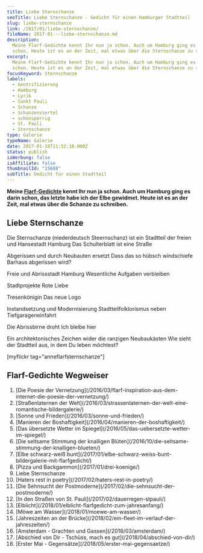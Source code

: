 ```yaml
---
title: Liebe Sternschanze
seoTitle: Liebe Sternschanze - Gedicht für einen Hamburger Stadtteil
slug: liebe-sternschanze
link: /2017/01/liebe-sternschanze/
fileName: 2017-01---liebe-sternschanze.md
description:
  Meine Flarf-Gedichte kennt Ihr nun ja schon. Auch um Hamburg ging es darin
  schon. Heute ist es an der Zeit, mal etwas über die Sternschanze zu schreiben.
excerpt:
  Meine Flarf-Gedichte kennt Ihr nun ja schon. Auch um Hamburg ging es darin
  schon. Heute ist es an der Zeit, mal etwas über die Sternschanze zu schreiben.
focusKeyword: Sternschanze
labels:
  - Gentrifizierung
  - Hamburg
  - Lyrik
  - Sankt Pauli
  - Schanze
  - Schanzenviertel
  - schönsperrig
  - St. Pauli
  - Sternschanze
type: Galerie
typeName: Galerie
date: 2017-01-18T11:52:18.000Z
status: publish
isWerbung: false
isAffiliate: false
thumbnailId: "15688"
subTitle: Gedicht für einen Stadtteil
---
```


<strong>Meine [Flarf-Gedichte](/?s=Flarf) kennt Ihr nun ja schon. Auch um
Hamburg ging es darin schon, das letzte habe ich der Elbe gewidmet. Heute ist es
an der Zeit, mal etwas über die Schanze zu schreiben.</strong>

## Liebe Sternschanze

Die Sternschanze (niederdeutsch Steernschanz) ist ein Stadtteil der freien und
Hansestadt Hamburg Das Schulterblatt ist eine Straße

Abgerissen und durch Neubauten ersetzt Dass das so hübsch windschiefe Barhaus
abgerissen wird?

Freie und Abrissstadt Hamburg Wesentliche Aufgaben verbleiben

Stadtprojekte Rote Liebe

Tresenkönigin Das neue Logo

Instandsetzung und Modernisierung Stadtteilfolklorismus neben
Tiefgarageneinfahrt

Die Abrissbirne droht Ich bleibe hier

Ein architektonisches Zeichen wider die ranzigen Neubaukästen Wie sieht der
Stadtteil aus, in dem Du leben möchtest?

[myflickr tag="anneflarfsternschanze"]

## Flarf-Gedichte Wegweiser

<ol>
    <li> [Die Poesie der Vernetzung](/2016/03/flarf-inspiration-aus-dem-internet-die-poesie-der-vernetzung/) </li>
    <li> [Straßenlaternen der Welt](/2016/03/strassenlaternen-der-welt-eine-romantische-bildergalerie/) </li>
    <li> [Sonne und Frieden](/2016/03/sonne-und-frieden/) </li>
    <li> [Manieren der Boshaftigkeit](/2016/04/manieren-der-boshaftigkeit/) </li>
    <li> [Das übersetzte Wetter im Spiegel](/2016/05/das-uebersetzte-wetter-im-spiegel/) </li>
    <li> [Die seltsame Stimmung der knalligen Blüten](/2016/10/die-seltsame-stimmung-der-knalligen-blueten/) </li>
    <li> [Elbe schwarz-weiß bunt](/2017/01/elbe-schwarz-weiss-bunt-bildergalerie-mit-flarfgedicht/) </li>
    <li> [Pizza und Backgammon](/2017/01/drei-koenige/) </li>
    <li>Liebe Sternschanze</li>
    <li> [Haters rest in poetry](/2017/02/haters-rest-in-poetry/) </li>
    <li> [Die Sehnsucht der Postmoderne](/2017/02/die-sehnsucht-der-postmoderne/) </li>
    <li> [In den Straßen von St. Pauli](/2017/02/dauerregen-stpauli/) </li>
    <li> [Elblicht](/2018/01/elblicht-flarfgedicht-zum-jahresanfang/) </li>
    <li> [Möwe am Wasser](/2018/01/moewe-am-wasser/) </li>
    <li> [Jahreszeiten an der Brücke](/2018/02/ein-fleet-im-verlauf-der-jahreszeiten/) </li>
    <li> [Amsterdam - Grachten und Gassen](/2018/03/amsterdam/) </li>
    <li> [Abschied von Dir - Tschüss, mach es gut](/2018/04/abschied-von-dir/) </li>
    <li> [Erster Mai - Gegensätze](/2018/05/erster-mai-gegensaetze/) </li>
</ol>
